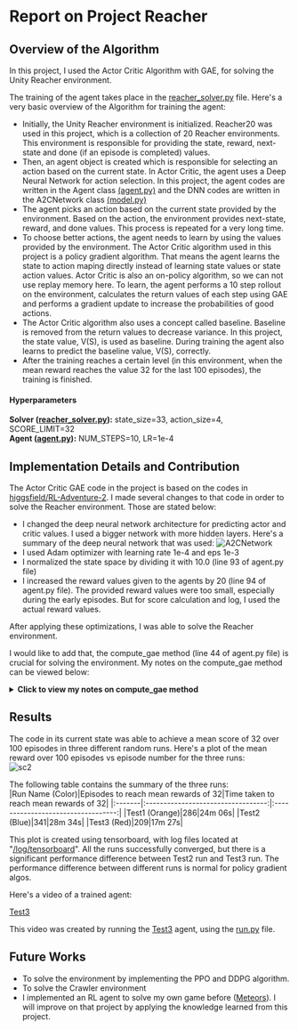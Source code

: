 # Report on Project Reacher

## Overview of the Algorithm

In this project, I used the Actor Critic Algorithm with GAE, for solving the Unity Reacher environment.  

The training of the agent takes place in the [reacher_solver.py](https://github.com/fahimfss/ProjectReacher/blob/master/reacher_solver.py) file. Here's a very basic overview of the Algorithm for training the agent:
- Initially, the Unity Reacher environment is initialized. Reacher20 was used in this project, which is a collection of 20 Reacher environments. This environment is responsible for providing the state, reward, next-state and done (if an episode is completed) values.
- Then, an agent object is created which is responsible for selecting an action based on the current state. In Actor Critic, the agent uses a Deep Neural Network for action selection. In this project, the agent codes are written in the Agent class [(agent.py)](https://github.com/fahimfss/ProjectReacher/blob/master/agent.py) and the DNN codes are written in the A2CNetwork class [(model.py)](https://github.com/fahimfss/ProjectReacher/blob/master/model.py)
- The agent picks an action based on the current state provided by the environment. Based on the action, the environment provides next-state, reward, and done values. This process is repeated for a very long time. 
- To choose better actions, the agent needs to learn by using the values provided by the environment. The Actor Critic algorithm used in this project is a policy gradient algorithm. That means the agent learns the state to action maping directly instead of learning state values or state action values. Actor Critic is also an on-policy algorithm, so we can not use replay memory here. To learn, the agent performs a 10 step rollout on the environment, calculates the return values of each step using GAE and performs a gradient update to increase the probabilities of good actions.
- The Actor Critic algorithm also uses a concept called baseline. Baseline is removed from the return values to decrease variance. In this project, the state value, V(S), is used as baseline. During training the agent also learns to predict the baseline value, V(S), correctly.   
- After the training reaches a certain level (in this environment, when the mean reward reaches the value 32 for the last 100 episodes), the training is finished.

#### Hyperparameters
**Solver ([reacher_solver.py](https://github.com/fahimfss/ProjectReacher/blob/master/reacher_solver.py)):** state_size=33, action_size=4, SCORE_LIMIT=32   
**Agent ([agent.py](https://github.com/fahimfss/ProjectReacher/blob/master/agent.py)):** NUM_STEPS=10, LR=1e-4

## Implementation Details and Contribution
The Actor Critic GAE code in the project is based on the codes in [higgsfield/RL-Adventure-2](https://github.com/higgsfield/RL-Adventure-2/blob/master/2.gae.ipynb). I made several changes to that code in order to solve the Reacher environment. Those are stated below:
- I changed the deep neural network architecture for predicting actor and critic values. I used a bigger network with more hidden layers. Here's a summary of the deep neural network that was used: 
![A2CNetwork](https://user-images.githubusercontent.com/8725869/114942043-c3469380-9e65-11eb-839a-8192c87cb62b.png)
- I used Adam optimizer with learning rate 1e-4 and eps 1e-3
- I normalized the state space by dividing it with 10.0 (line 93 of agent.py file)
- I increased the reward values given to the agents by 20 (line 94 of agent.py file). The provided reward values were too small, especially during the early episodes. But for score calculation and log, I used the actual reward values. 
  
After applying these optimizations, I was able to solve the Reacher environment.  
  
I would like to add that, the compute_gae method (line 44 of agent.py file) is crucial for solving the environment. My notes on the compute_gae method can be viewed below:  

<details><summary><b>Click to view my notes on compute_gae method</b></summary>
  
![compute_gae](https://user-images.githubusercontent.com/8725869/114943264-8aa7b980-9e67-11eb-8e8d-76153eeb466c.png)
</details>

## Results
The code in its current state was able to achieve a mean score of 32 over 100 episodes in three different random runs. Here's a plot of the mean reward over 100 episodes vs episode number for the three runs:  
![sc2](https://user-images.githubusercontent.com/8725869/114943702-38b36380-9e68-11eb-8d32-7048f1c9e258.png)
  
The following table contains the summary of the three runs:  
|Run Name (Color)|Episodes to reach mean rewards of 32|Time taken to reach mean rewards of 32|
|:-------|:----------------------------------:|:----------------------------------:|
|Test1 (Orange)|286|24m 06s|
|Test2 (Blue)|341|28m 34s|
|Test3 (Red)|209|17m 27s|

This plot is created using tensorboard, with log files located at "[/log/tensorboard](https://github.com/fahimfss/ProjectReacher/tree/master/log/tensorboard)". All the runs successfully converged, but there is a significant performance difference between Test2 run and Test3 run. The performance difference between different runs is normal for policy gradient algos.   

Here's a video of a trained agent:  

[Test3](https://user-images.githubusercontent.com/8725869/114944394-53d2a300-9e69-11eb-82f3-b9080e51c8d7.mp4)


This video was created by running the [Test3](https://github.com/fahimfss/ProjectReacher/tree/master/checkpoints) agent, using the [run.py](https://github.com/fahimfss/ProjectReacher/blob/master/run.py) file.  

## Future Works
- To solve the environment by implementing the PPO and DDPG algorithm.  
- To solve the Crawler environment
- I implemented an RL agent to solve my own game before ([Meteors](https://github.com/fahimfss/RL/tree/master/DQN)). I will improve on that project by applying the knowledge learned from this project. 
